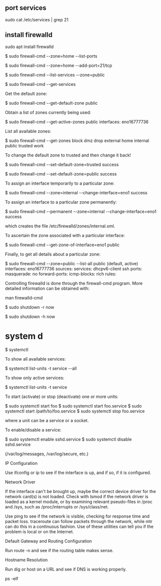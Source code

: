 

## port services 
sudo cat /etc/services | grep 21


## install firewalld

sudo apt install firewalld


$ sudo firewall-cmd --zone=home --list-ports


$ sudo firewall-cmd --zone=home --add-port=21/tcp


$ sudo firewall-cmd --list-services --zone=public

$ sudo firewall-cmd --get-services


Get the default zone:

$ sudo firewall-cmd --get-default-zone
public

Obtain a list of zones currently being used:

$ sudo firewall-cmd --get-active-zones
public
interfaces: eno16777736

List all available zones:

$ sudo firewall-cmd --get-zones
block dmz drop external home internal public trusted work

To change the default zone to trusted and then change it back!

$ sudo firewall-cmd --set-default-zone=trusted
success

$ sudo firewall-cmd --set-default-zone=public
success

To assign an interface temporarily to a particular zone:

$ sudo firewall-cmd --zone=internal --change-interface=eno1
success

To assign an interface to a particular zone permanently:

$ sudo firewall-cmd --permanent --zone=internal --change-interface=eno1
success

which creates the file /etc/firewalld/zones/internal.xml.

To ascertain the zone associated with a particular interface:

$ sudo firewall-cmd --get-zone-of-interface=eno1
public

Finally, to get all details about a particular zone:

$ sudo firewall-cmd --zone=public --list-all
public (default, active)
interfaces: eno16777736
sources:
services: dhcpv6-client ssh
ports:
masquerade: no
forward-ports:
icmp-blocks:
rich rules:

Controlling firewalld is done through the firewall-cmd program. More detailed information can be obtained with:

man firewalld-cmd



$ sudo shutdown -r now

$ sudo shutdown -h now


# system d

$ systemctl

To show all available services:

$ systemctl list-units -t service --all

To show only active services:

$ systemctl list-units -t service

To start (activate) or stop (deactivate) one or more units:

$ sudo systemctl start foo
$ sudo systemctl start foo.service
$ sudo systemctl start /path/to/foo.service
$ sudo systemctl stop foo.service

where a unit can be a service or a socket.

To enable/disable a service:

$ sudo systemctl enable sshd.service
$ sudo systemctl disable sshd.service



(/var/log/messages, /var/log/secure, etc.)

IP Configuration

Use ifconfig or ip to see if the interface is up, and if so, if it is configured.

Network Driver

If the interface can't be brought up, maybe the correct device driver for the network card(s) is not loaded. Check with lsmod if the network driver is loaded as a kernel module, or by examining relevant pseudo-files in 
/proc and /sys, such as /proc/interrupts or /sys/class/net.


Use ping to see if the network is visible, checking for response time and packet loss. 
traceroute can follow packets through the network, 
while mtr can do this in a continuous fashion.
Use of these utilities can tell you if the problem is local or on the Internet.

Default Gateway and Routing Configuration

Run route -n and see if the routing table makes sense.

Hostname Resolution

Run dig or host on a URL and see if DNS is working properly.


 ps -elf

 